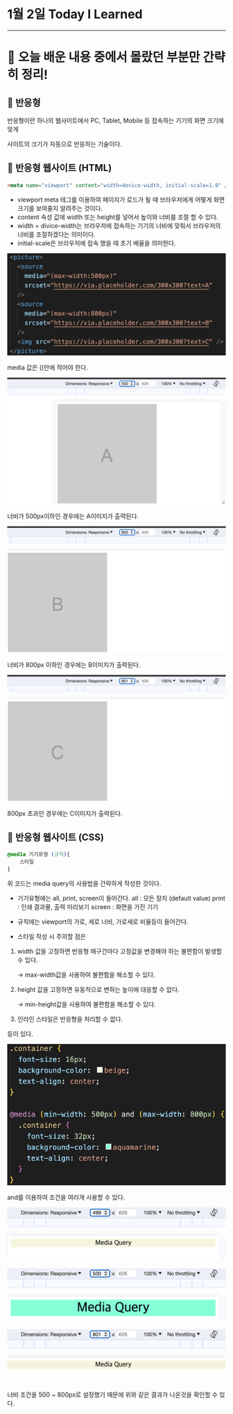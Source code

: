 # 1월 2일 Today I Learned

---

# 💯 오늘 배운 내용 중에서 몰랐던 부분만 간략히 정리!

## 🔴 반응형

반응형이란 하나의 웹사이트에서 PC, Tablet, Mobile 등 접속하는 기기의 화면 크기에 맞게

사이트의 크기가 자동으로 반응하는 기술이다.

## 🔴 반응형 웹사이트 (HTML)

```html
<meta name="viewport" content="width=device-width, initial-scale=1.0" />
```

- viewport meta 테그를 이용하여 페이지가 로드가 될 때 브라우저에게 어떻게 화면 크기를 보여줄지 알려주는 것이다.
- content 속성 값에 width 또는 height를 넣어서 높이와 너비를 조절 할 수 있다.
- width = divice-width는 브라우저에 접속하는 기기의 너비에 맞춰서 브라우저의 너비를 조절하겠다는 의미이다.
- initial-scale은 브라우저에 접속 했을 때 초기 배율을 의미한다.

![media 값은 ()안에 적어야 한다.](./images/20240102.png)

media 값은 ()안에 적어야 한다.

![너비가 500px이하인 경우에는 A이미지가 출력된다.](./images/20240102%201.png)

너비가 500px이하인 경우에는 A이미지가 출력된다.

![너비가 800px 이하인 경우에는 B이미지가 출력된다.](./images/20240102%202.png)

너비가 800px 이하인 경우에는 B이미지가 출력된다.

![800px 초과인 경우에는 C이미지가 출력된다.](./images/20240102%203.png)

800px 초과인 경우에는 C이미지가 출력된다.

## 🔴 반응형 웹사이트 (CSS)

```css
@media 기기유형 (규칙){
	스타일
}
```

위 코드는 media query의 사용법을 간략하게 작성한 것이다.

- 기기유형에는 all, print, screen이 들어간다.
  all : 모든 장치 (default value)
  print : 인쇄 결과물, 출력 미리보기
  screen : 화면을 가진 기기
- 규칙에는 viewport의 가로, 세로 너비, 가로세로 비율등이 들어간다.

- 스타일 작성 시 주의할 점은

1. width 값을 고정하면 반응형 매구간마다 고정값을 변경해야 하는 불편함이 발생할 수 있다.

   → max-width값을 사용하여 불편함을 해소할 수 있다.

2. height 값을 고정하면 유동적으로 변하는 높이에 대응할 수 없다.

   → min-height값을 사용하여 불편함을 해소할 수 있다.

3. 인라인 스타일은 반응형을 처리할 수 없다.

등이 있다.

![and를 이용하여 조건을 여러개 사용할 수 있다.](./images/20240102%204.png)

and를 이용하여 조건을 여러개 사용할 수 있다.

![Untitled](./images/20240102%205.png)

![Untitled](./images/20240102%206.png)

![Untitled](./images/20240102%207.png)

너비 조건을 500 ~ 800px로 설정했기 때문에 위와 같은 결과가 나온것을 확인할 수 있다.
